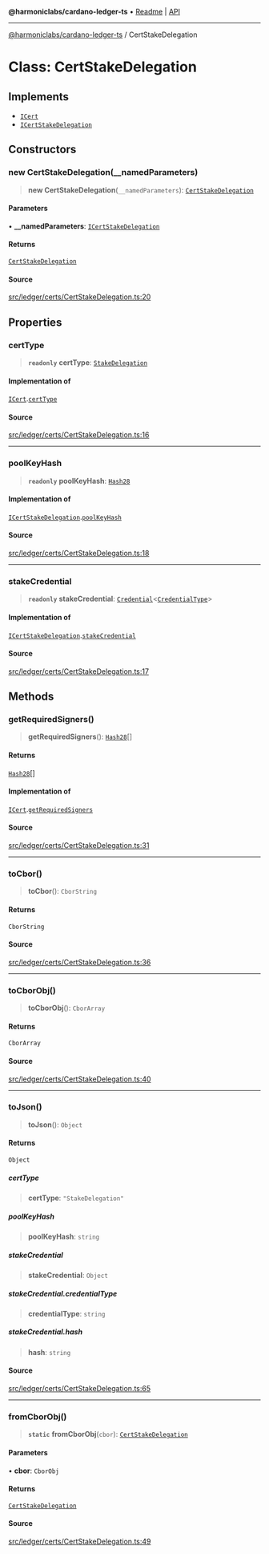 **@harmoniclabs/cardano-ledger-ts** • [Readme](../README.md) \| [API](../globals.md)

***

[@harmoniclabs/cardano-ledger-ts](../README.md) / CertStakeDelegation

# Class: CertStakeDelegation

## Implements

- [`ICert`](../interfaces/ICert.md)
- [`ICertStakeDelegation`](../interfaces/ICertStakeDelegation.md)

## Constructors

### new CertStakeDelegation(__namedParameters)

> **new CertStakeDelegation**(`__namedParameters`): [`CertStakeDelegation`](CertStakeDelegation.md)

#### Parameters

• **\_\_namedParameters**: [`ICertStakeDelegation`](../interfaces/ICertStakeDelegation.md)

#### Returns

[`CertStakeDelegation`](CertStakeDelegation.md)

#### Source

[src/ledger/certs/CertStakeDelegation.ts:20](https://github.com/HarmonicLabs/cardano-ledger-ts/blob/d1659b0/src/ledger/certs/CertStakeDelegation.ts#L20)

## Properties

### certType

> **`readonly`** **certType**: [`StakeDelegation`](../enumerations/CertificateType.md#stakedelegation)

#### Implementation of

[`ICert`](../interfaces/ICert.md).[`certType`](../interfaces/ICert.md#certtype)

#### Source

[src/ledger/certs/CertStakeDelegation.ts:16](https://github.com/HarmonicLabs/cardano-ledger-ts/blob/d1659b0/src/ledger/certs/CertStakeDelegation.ts#L16)

***

### poolKeyHash

> **`readonly`** **poolKeyHash**: [`Hash28`](Hash28.md)

#### Implementation of

[`ICertStakeDelegation`](../interfaces/ICertStakeDelegation.md).[`poolKeyHash`](../interfaces/ICertStakeDelegation.md#poolkeyhash)

#### Source

[src/ledger/certs/CertStakeDelegation.ts:18](https://github.com/HarmonicLabs/cardano-ledger-ts/blob/d1659b0/src/ledger/certs/CertStakeDelegation.ts#L18)

***

### stakeCredential

> **`readonly`** **stakeCredential**: [`Credential`](Credential.md)\<[`CredentialType`](../enumerations/CredentialType.md)\>

#### Implementation of

[`ICertStakeDelegation`](../interfaces/ICertStakeDelegation.md).[`stakeCredential`](../interfaces/ICertStakeDelegation.md#stakecredential)

#### Source

[src/ledger/certs/CertStakeDelegation.ts:17](https://github.com/HarmonicLabs/cardano-ledger-ts/blob/d1659b0/src/ledger/certs/CertStakeDelegation.ts#L17)

## Methods

### getRequiredSigners()

> **getRequiredSigners**(): [`Hash28`](Hash28.md)[]

#### Returns

[`Hash28`](Hash28.md)[]

#### Implementation of

[`ICert`](../interfaces/ICert.md).[`getRequiredSigners`](../interfaces/ICert.md#getrequiredsigners)

#### Source

[src/ledger/certs/CertStakeDelegation.ts:31](https://github.com/HarmonicLabs/cardano-ledger-ts/blob/d1659b0/src/ledger/certs/CertStakeDelegation.ts#L31)

***

### toCbor()

> **toCbor**(): `CborString`

#### Returns

`CborString`

#### Source

[src/ledger/certs/CertStakeDelegation.ts:36](https://github.com/HarmonicLabs/cardano-ledger-ts/blob/d1659b0/src/ledger/certs/CertStakeDelegation.ts#L36)

***

### toCborObj()

> **toCborObj**(): `CborArray`

#### Returns

`CborArray`

#### Source

[src/ledger/certs/CertStakeDelegation.ts:40](https://github.com/HarmonicLabs/cardano-ledger-ts/blob/d1659b0/src/ledger/certs/CertStakeDelegation.ts#L40)

***

### toJson()

> **toJson**(): `Object`

#### Returns

`Object`

##### certType

> **certType**: `"StakeDelegation"`

##### poolKeyHash

> **poolKeyHash**: `string`

##### stakeCredential

> **stakeCredential**: `Object`

##### stakeCredential.credentialType

> **credentialType**: `string`

##### stakeCredential.hash

> **hash**: `string`

#### Source

[src/ledger/certs/CertStakeDelegation.ts:65](https://github.com/HarmonicLabs/cardano-ledger-ts/blob/d1659b0/src/ledger/certs/CertStakeDelegation.ts#L65)

***

### fromCborObj()

> **`static`** **fromCborObj**(`cbor`): [`CertStakeDelegation`](CertStakeDelegation.md)

#### Parameters

• **cbor**: `CborObj`

#### Returns

[`CertStakeDelegation`](CertStakeDelegation.md)

#### Source

[src/ledger/certs/CertStakeDelegation.ts:49](https://github.com/HarmonicLabs/cardano-ledger-ts/blob/d1659b0/src/ledger/certs/CertStakeDelegation.ts#L49)
